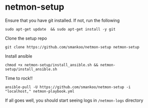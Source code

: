 # netmon-setup

Ensure that you have git installed. If not, run the following

    sudo apt-get update  && sudo apt-get install -y git

Clone the setup repo

    git clone https://github.com/smankoo/netmon-setup netmon-setup

Install ansible

    chmod +x netmon-setup/install_ansible.sh && netmon-setup/install_ansible.sh

Time to rock!!

    ansible-pull -U https://github.com/smankoo/netmon-setup -i "localhost," netmon-playbook.yml


If all goes well, you should start seeing logs in `/netmon-logs` directory
